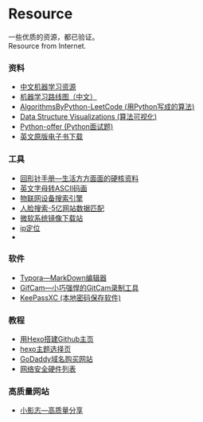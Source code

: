 # Resource

一些优质的资源，都已验证。<br>
Resource from Internet.

### 资料

* [中文机器学习资源](github.com/apachecn/AiLearning)
* [机器学习路线图（中文）](https://ailearning.apachecn.org/)
* [AlgorithmsByPython-LeetCode (用Python写成的算法)](https://github.com/Jack-Lee-Hiter/AlgorithmsByPython)
* [Data Structure Visualizations (算法可视化)](https://www.cs.usfca.edu/~galles/visualization/Algorithms.html)
* [Python-offer (Python面试题)](https://github.com/JushuangQiao/Python-Offer)
* [英文原版电子书下载](https://salttiger.com/)

### 工具

* [回形针手册—生活方方面面的硬核资料](https://ipaperclip.net/)
* [英文字母转ASCII码画](http://patorjk.com/software/taag/#p=display&f=Graffiti&t=Type%20Something%20)
* [物联网设备搜索引擎](https://www.shodan.io/)
* [人脸搜索-5亿网站数据匹配](https://pimeyes.com/cn/)
* [微软系统镜像下载站](http://msdn.itellyou.cn/)
* [ip定位](https://www.opengps.cn/Data/IP/LocHighAcc.aspx)
* 

### 软件

+ [Typora—MarkDown编辑器](https://www.typora.io/)
+ [GifCam—小巧强悍的GitCam录制工具](http://blog.bahraniapps.com/gifcam/)
+ [KeePassXC (本地密码保存软件)](https://github.com/keepassxreboot/keepassxc)


### 教程

* [用Hexo搭建Github主页](http://blog.haoji.me/build-blog-website-by-hexo-github.html?from=xa)
* [hexo主题选择页](https://hexo.io/themes/)
* [GoDaddy域名购买网站](https://sg.godaddy.com/zh)
* [网络安全硬件列表](https://github.com/yadox666/The-Hackers-Hardware-Toolkit)

### 高质量网站

+ [小影志—高质量分享](https://c7sky.com/)

